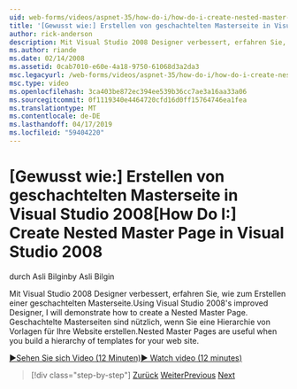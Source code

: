 ```yaml
---
uid: web-forms/videos/aspnet-35/how-do-i/how-do-i-create-nested-master-page-in-visual-studio-2008
title: '[Gewusst wie:] Erstellen von geschachtelten Masterseite in Visual Studio 2008 | Microsoft-Dokumentation'
author: rick-anderson
description: Mit Visual Studio 2008 Designer verbessert, erfahren Sie, wie zum Erstellen einer geschachtelten Masterseite. Geschachtelte Masterseiten sind nützlich, wenn Sie eine Hierarch erstellen...
ms.author: riande
ms.date: 02/14/2008
ms.assetid: 0cab7010-e60e-4a18-9750-61068d3a2da3
msc.legacyurl: /web-forms/videos/aspnet-35/how-do-i/how-do-i-create-nested-master-page-in-visual-studio-2008
msc.type: video
ms.openlocfilehash: 3ca403be872ec394ee539b36cc7ae3a16aa33a06
ms.sourcegitcommit: 0f1119340e4464720cfd16d0ff15764746ea1fea
ms.translationtype: MT
ms.contentlocale: de-DE
ms.lasthandoff: 04/17/2019
ms.locfileid: "59404220"
---
```

# <a name="how-do-i-create-nested-master-page-in-visual-studio-2008"></a><span data-ttu-id="e3b5e-104">[Gewusst wie:] Erstellen von geschachtelten Masterseite in Visual Studio 2008</span><span class="sxs-lookup"><span data-stu-id="e3b5e-104">[How Do I:] Create Nested Master Page in Visual Studio 2008</span></span>

<span data-ttu-id="e3b5e-105">durch Asli Bilgin</span><span class="sxs-lookup"><span data-stu-id="e3b5e-105">by Asli Bilgin</span></span>

<span data-ttu-id="e3b5e-106">Mit Visual Studio 2008 Designer verbessert, erfahren Sie, wie zum Erstellen einer geschachtelten Masterseite.</span><span class="sxs-lookup"><span data-stu-id="e3b5e-106">Using Visual Studio 2008's improved Designer, I will demonstrate how to create a Nested Master Page.</span></span> <span data-ttu-id="e3b5e-107">Geschachtelte Masterseiten sind nützlich, wenn Sie eine Hierarchie von Vorlagen für Ihre Website erstellen.</span><span class="sxs-lookup"><span data-stu-id="e3b5e-107">Nested Master Pages are useful when you build a hierarchy of templates for your web site.</span></span>

[<span data-ttu-id="e3b5e-108">&#9654;Sehen Sie sich Video (12 Minuten)</span><span class="sxs-lookup"><span data-stu-id="e3b5e-108">&#9654; Watch video (12 minutes)</span></span>](https://channel9.msdn.com/Blogs/ASP-NET-Site-Videos/how-do-i-create-nested-master-page-in-visual-studio-2008)

> [!div class="step-by-step"]
> <span data-ttu-id="e3b5e-109">[Zurück](how-do-i-create-a-master-page-in-visual-studio-2008.md)
> [Weiter](how-do-i-cascading-style-sheets-in-visual-studio-2008.md)</span><span class="sxs-lookup"><span data-stu-id="e3b5e-109">[Previous](how-do-i-create-a-master-page-in-visual-studio-2008.md)
[Next](how-do-i-cascading-style-sheets-in-visual-studio-2008.md)</span></span>
